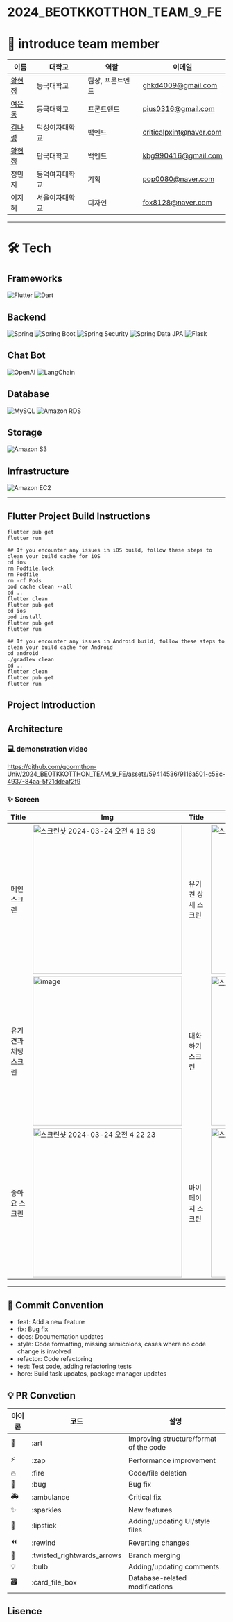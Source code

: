 # 2024_BEOTKKOTTHON_TEAM_9_FE


# 👋 introduce team member

| 이름                                        |대학교        |역할  | 이메일                |
| -------------------------------------------- | -------------- | ------ | -------------------- |
| [황현정](https://github.com/bunju20)       | 동국대학교 | 팀장, 프론트엔드 | ghkd4009@gmail.com |
| [여은동](https://github.com/sillonjeu) | 동국대학교     | 프론트엔드 | pius0316@gmail.com |
| [김나령](https://github.com/nar0ng) | 덕성여자대학교     | 백엔드 | criticalpxint@naver.com |
| [황현정](https://github.com/kwon416) | 단국대학교    | 백엔드 | kbg990416@gmail.com |
| 정민지 | 동덕여자대학교     | 기획 | pop0080@naver.com |
| 이지혜 | 서울여자대학교    | 디자인 | fox8128@naver.com |


---

# 🛠️ Tech

## Frameworks
![Flutter](https://img.shields.io/badge/Flutter-02569B?style=for-the-badge&logo=flutter&logoColor=white)
![Dart](https://img.shields.io/badge/Dart-0175C2?style=for-the-badge&logo=dart&logoColor=white)

## Backend
![Spring](https://img.shields.io/badge/Spring-6DB33F?style=for-the-badge&logo=spring&logoColor=white)
![Spring Boot](https://img.shields.io/badge/Spring_Boot-F2F4F9?style=for-the-badge&logo=spring-boot)
![Spring Security](https://img.shields.io/badge/Spring_Security-6DB33F?style=for-the-badge&logo=spring-security&logoColor=white)
![Spring Data JPA](https://img.shields.io/badge/Spring_Data_JPA-6DB33F?style=for-the-badge&logo=spring&logoColor=white)
![Flask](https://img.shields.io/badge/Flask-000000?style=for-the-badge&logo=flask&logoColor=white)

## Chat Bot
![OpenAI](https://img.shields.io/badge/OpenAI-412991?style=for-the-badge&logo=openai&logoColor=white)
![LangChain](https://img.shields.io/badge/LangChain-34D058?style=for-the-badge&logo=langchain&logoColor=white)

## Database
![MySQL](https://img.shields.io/badge/MySQL-4479A1?style=for-the-badge&logo=mysql&logoColor=white)
![Amazon RDS](https://img.shields.io/badge/Amazon_RDS-527FFF?style=for-the-badge&logo=amazon-rds&logoColor=white)

## Storage
![Amazon S3](https://img.shields.io/badge/Amazon_S3-569A31?style=for-the-badge&logo=amazon-s3&logoColor=white)

## Infrastructure
![Amazon EC2](https://img.shields.io/badge/Amazon_EC2-FF9900?style=for-the-badge&logo=amazonec2&logoColor=white)

---

## Flutter Project Build Instructions
```
flutter pub get
flutter run

## If you encounter any issues in iOS build, follow these steps to clean your build cache for iOS
cd ios
rm Podfile.lock
rm Podfile
rm -rf Pods
pod cache clean --all
cd ..
flutter clean
flutter pub get
cd ios
pod install
flutter pub get
flutter run

## If you encounter any issues in Android build, follow these steps to clean your build cache for Android 
cd android
./gradlew clean
cd ..
flutter clean
flutter pub get
flutter run
```
## Project Introduction

## Architecture

### 💻 demonstration video
 
https://github.com/goormthon-Univ/2024_BEOTKKOTTHON_TEAM_9_FE/assets/59414536/9116a501-c58c-4937-84aa-5f21ddeaf2f9

### ✨ Screen
| Title         | Img                                   | Title         | Img                                   |
| ------------ | ---------------------------------------- | ------------ | ---------------------------------------- |
| 메인 스크린    | <img width="344" alt="스크린샷 2024-03-24 오전 4 18 39" src="https://github.com/goormthon-Univ/2024_BEOTKKOTTHON_TEAM_9_FE/assets/59414536/f736e79b-a258-4c28-b141-5a343818f368">| 유기견 상세 스크린  | <img width="344" alt="스크린샷 2024-03-24 오전 4 19 24" src="https://github.com/goormthon-Univ/2024_BEOTKKOTTHON_TEAM_9_FE/assets/59414536/9e0824dd-427c-4afa-8bab-db0d7439de65">|
| 유기견과 채팅 스크린    |<img width="344" alt="image" src="https://github.com/goormthon-Univ/2024_BEOTKKOTTHON_TEAM_9_FE/assets/59414536/d3f0b851-9e4c-4e41-b380-1b6ffe180779">| 대화하기 스크린   | <img width="344" alt="스크린샷 2024-03-24 오전 4 21 17" src="https://github.com/goormthon-Univ/2024_BEOTKKOTTHON_TEAM_9_FE/assets/59414536/1086b69a-30ca-4a99-9cfc-07f024d09a66">|
| 좋아요 스크린 | <img width="344" alt="스크린샷 2024-03-24 오전 4 22 23" src="https://github.com/goormthon-Univ/2024_BEOTKKOTTHON_TEAM_9_FE/assets/59414536/67a72203-baa0-445d-8a80-0e04e34c7ba0">| 마이페이지 스크린   | <img width="344" alt="스크린샷 2024-03-24 오전 4 22 40" src="https://github.com/goormthon-Univ/2024_BEOTKKOTTHON_TEAM_9_FE/assets/59414536/b812d729-309a-4688-87ad-a86da2a16b50">|


---

## 🎯 Commit Convention

- feat: Add a new feature
- fix: Bug fix
- docs: Documentation updates
- style: Code formatting, missing semicolons, cases where no code change is involved
- refactor: Code refactoring
- test: Test code, adding refactoring tests
- hore: Build task updates, package manager updates

## 💡 PR Convetion

| 아이콘 | 코드                       | 설명                     |
| ------ | -------------------------- | ------------------------ |
| 🎨     | :art                       | Improving structure/format of the code   |
| ⚡️    | :zap                       | Performance improvement               |
| 🔥     | :fire                      | 	Code/file deletion          |
| 🐛     | :bug                       | Bug fix             |
| 🚑     | :ambulance                 | Critical fix|
| ✨     | :sparkles                  | New features               |
| 💄     | :lipstick                  | Adding/updating UI/style files |
| ⏪     | :rewind                    | Reverting changes     |
| 🔀     | :twisted_rightwards_arrows | Branch merging            |
| 💡     | :bulb                      | Adding/updating comments         |
| 🗃      | :card_file_box             | Database-related modifications   |

## Lisence

